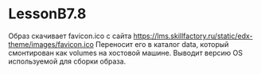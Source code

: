# LessonB7.8
Образ скачивает favicon.ico с сайта https://lms.skillfactory.ru/static/edx-theme/images/favicon.ico
Переносит его в каталог data, который смонтирован как volumes на хостовой машине.
Выводит версию OS используемой для сборки образа.
